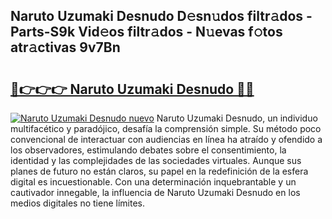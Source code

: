 ## Naruto Uzumaki Desnudo D𝚎sn𝚞dos filtr𝚊dos - Parts-S9k Vid𝚎os filtr𝚊dos - N𝚞evas f𝚘tos atr𝚊ctivas 9v7Bn

# <h2><a href="http://mbb92j.tromn.icu/?c=Naruto+Uzumaki+Desnudo">🔗👉👉👉 Naruto Uzumaki Desnudo 🔗🔗</a></h2>

[![Naruto Uzumaki Desnudo nuevo](https://i.imgur.com/pEAQMta.gif)](http://mbb92j.tromn.icu/?c=Naruto+Uzumaki+Desnudo)
Naruto Uzumaki Desnudo, un individuo multifacético y paradójico, desafía la comprensión simple. Su método poco convencional de interactuar con audiencias en línea ha atraído y ofendido a los observadores, estimulando debates sobre el consentimiento, la identidad y las complejidades de las sociedades virtuales. Aunque sus planes de futuro no están claros, su papel en la redefinición de la esfera digital es incuestionable. Con una determinación inquebrantable y un cautivador innegable, la influencia de Naruto Uzumaki Desnudo en los medios digitales no tiene límites.
